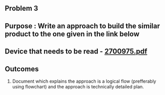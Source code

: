 ## Problem 3 

## Purpose : Write an approach to build the similar product to the one given in the link below

## Device that needs to be read - [2700975.pdf](/newbies/iot-internship-feb-20/module1/wikis/uploads/2cb7faf70acca673270ca4a5928e9be0/2700975.pdf)

## Outcomes 
1. Document which explains the approach is a logical flow (prefferably using flowchart) and the approach is technically detailed plan. 
